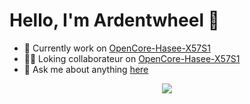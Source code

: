 # Hello, I'm Ardentwheel 👋



 * 🔭 Currently work on [OpenCore-Hasee-X57S1]
 * 👯‍♂️ Loking collaborateur on [OpenCore-Hasee-X57S1]
 * 💬 Ask me about anything [here]






<p align="center">
  <img src="https://github-readme-stats.vercel.app/api?username=ardentwheel&bg_color=30,19c9fa,1977fa&title_color=fff&text_color=fff">
</p>



[OpenCore-Hasee-X57S1]: <https://github.com/Ardentwheel/OpenCore-Hasee-X57S1>
[here]: <https://github.com/Ardentwheel/Ardentwheel/issues>
